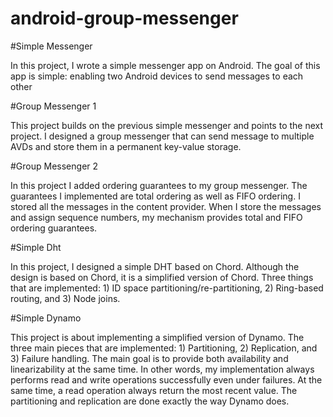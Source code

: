 # android-group-messenger

#Simple Messenger

In this project, I wrote a simple messenger app on Android. The goal of this app is simple: enabling two Android devices to send messages to each other

#Group Messenger 1

This project builds on the previous simple messenger and points to the next project. I designed a group messenger that can send message to multiple AVDs and store them in a permanent key-value storage.

#Group Messenger 2

In this project I added ordering guarantees to my group messenger. The guarantees I implemented are total ordering as well as FIFO ordering. I stored all the messages in the content provider. When I store the messages and assign sequence numbers, my mechanism provides total and FIFO ordering guarantees.

#Simple Dht

In this project, I designed a simple DHT based on Chord. Although the design is based on Chord, it is a simplified version of Chord. Three things that are implemented: 1) ID space partitioning/re-partitioning, 2) Ring-based routing, and 3) Node joins.

#Simple Dynamo

This project is about implementing a simplified version of Dynamo. The three main pieces that are implemented: 1) Partitioning, 2) Replication, and 3) Failure handling. The main goal is to provide both availability and linearizability at the same time. In other words, my implementation always performs read and write operations successfully even under failures. At the same time, a read operation always return the most recent value. The partitioning and replication are done exactly the way Dynamo does.
